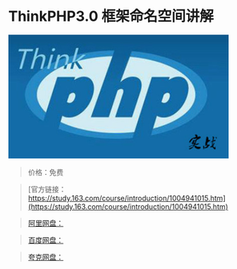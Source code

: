 # ThinkPHP3.0 框架命名空间讲解

![img](../../../assets/study163/free/380DCD0A990C5509C70C8881E267018E.jpg)

> 价格：免费

> [官方链接：https://study.163.com/course/introduction/1004941015.htm](https://study.163.com/course/introduction/1004941015.htm)

> [阿里网盘：]()

> [百度网盘：]()

> [夸克网盘：]()
